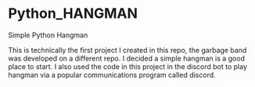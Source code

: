 # Python_HANGMAN
Simple Python Hangman

This is technically the first project I created in this repo, the garbage band was developed on a different repo. I decided a simple hangman is a good place to start.
I also used the code in this project in the discord bot to play hangman via a popular communications program called discord.
